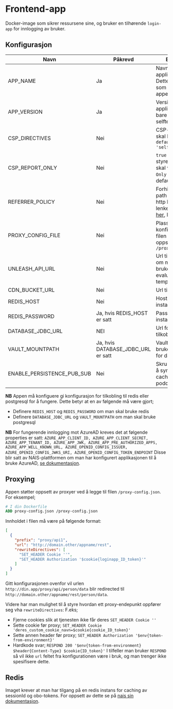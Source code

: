 # Frontend-app

Docker-image som sikrer ressursene sine, og bruker en tilhørende `login-app` for innlogging av bruker.

## Konfigurasjon

| Navn                         | Påkrevd                            | Beskrivelse                                                                                                                                                                            |
|------------------------------|------------------------------------|----------------------------------------------------------------------------------------------------------------------------------------------------------------------------------------|
| APP_NAME                     | Ja                                 | Navn på applikasjonen. Dette vil bli brukt som context-path i appen.                                                                                                                   |
| APP_VERSION                  | Ja                                 | Version av applikasjonen. Er bare synlig på selftest-siden                                                                                                                             |
| CSP_DIRECTIVES               | Nei                                | CSP-header som skal brukes, default: `default-src: 'self'`                                                                                                                             | 
| CSP_REPORT_ONLY              | Nei                                | `true` eller `false`, styrer hvorvidt CSP skal være i `Report-Only` modus, default: `false`                                                                                            |
| REFERRER_POLICY              | Nei                                | Forhindrer at url-path blir sendt som http header ved lenke klikk. [Les mer her](https://developer.mozilla.org/en-US/docs/Web/HTTP/Headers/Referrer-Policy#examples), Default `origin` |
| PROXY_CONFIG_FILE            | Nei                                | Plassering av konfigurasjons-filen for proxy-oppsett. Default `/proxy-config.json`                                                                                                     |
| UNLEASH_API_URL              | Nei                                | Url til unleash for om man ønsker å bruke unleash-evaluering i templates                                                                                                               |
| CDN_BUCKET_URL               | Nei                                | Url til CDN-løsning                                                                                                                                                                    |
| REDIS_HOST                   | Nei                                | Host til redis-instans                                                                                                                                                                 |
| REDIS_PASSWORD               | Ja, hvis REDIS_HOST er satt        | Passord til redis-instans                                                                                                                                                              |
| DATABASE_JDBC_URL            | NEI                                | Url for database tilkobling                                                                                                                                                            |
| VAULT_MOUNTPATH              | Ja, hvis DATABASE_JDBC_URL er satt | Vault path til brukernavn/passord for databasen                                                                                                                                        |
| ENABLE_PERSISTENCE_PUB_SUB   | Nei                                | Skru på Pub/Sub for å synkronisere cache mellom podder                                                                                                                                 |

**NB** Appen må konfiguere gi konfigurasjon for tilkobling til redis eller postgresql for å fungere.
Dette betyr at en av følgende må være gjort;
- Definere `REDIS_HOST` og `REDIS_PASSWORD` om man skal bruke redis
- Definere `DATABASE_JDBC_URL` og `VAULT_MOUNTPATH` om man skal bruke postgresql

**NB** For fungerende innlogging mot AzureAD kreves det at følgende properties er satt:
```AZURE_APP_CLIENT_ID, AZURE_APP_CLIENT_SECRET, AZURE_APP_TENANT_ID, AZURE_APP_JWK, AZURE_APP_PRE_AUTHORIZED_APPS, AZURE_APP_WELL_KNOWN_URL, AZURE_OPENID_CONFIG_ISSUER, AZURE_OPENID_CONFIG_JWKS_URI, AZURE_OPENID_CONFIG_TOKEN_ENDPOINT```
Disse blir satt av NAIS-plattformen om man har konfigurert applikasjonen til å bruke
AzureAD, [se dokumentasjon](https://doc.nais.io/security/auth/azure-ad/).

## Proxying

Appen støtter oppsett av proxyer ved å legge til filen `/proxy-config.json`.
For eksempel;

```Dockerfile
# I din Dockerfile
ADD proxy-config.json /proxy-config.json
```

Innholdet i filen må være på følgende format:

```json
[
  {
    "prefix": "proxy/api1",
    "url": "http://domain.other/appname/rest",
    "rewriteDirectives": [
      "SET_HEADER Cookie ''",
      "SET_HEADER Authorization '$cookie{loginapp_ID_token}'"
    ]
  }
]
```

Gitt konfigurasjonen ovenfor vil urlen `http://din.app/proxy/api/person/data` blir redirected til
`http://domain.other/appname/rest/person/data`.

Videre har man mulighet til å styre hvordan ett proxy-endepunkt oppfører seg vha `rewriteDirectives`:
F.eks;

- Fjerne cookies slik at tjenesten ikke får deres `SET_HEADER Cookie ''`
- Sette cookie før proxy; `SET_HEADER Cookie 'deres_custom_cookie_navn=$cookie{cookie_ID_token}'`
- Sette annen header før proxy; `SET_HEADER Authorization '$env{token-from-environment}'`
- Hardkode svar; `RESPOND 200 '$env{token-from-environment} $header{Content-Type} $cookie{ID_token}'`
  I tilfeller man bruker `RESPOND` så vil ikke `url` feltet fra konfigurationen være i bruk, og man trenger ikke
  spesifisere dette.

## Redis

Imaget krever at man har tilgang på en redis instans for caching av sessionId og obo-tokens.
For oppsett av dette se på [nais sin dokumentasjon](https://doc.nais.io/persistence/redis/).